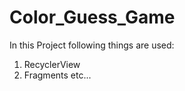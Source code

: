 # Color_Guess_Game

In this Project following things are used:
1) RecyclerView
2) Fragments
 etc...
 
 
